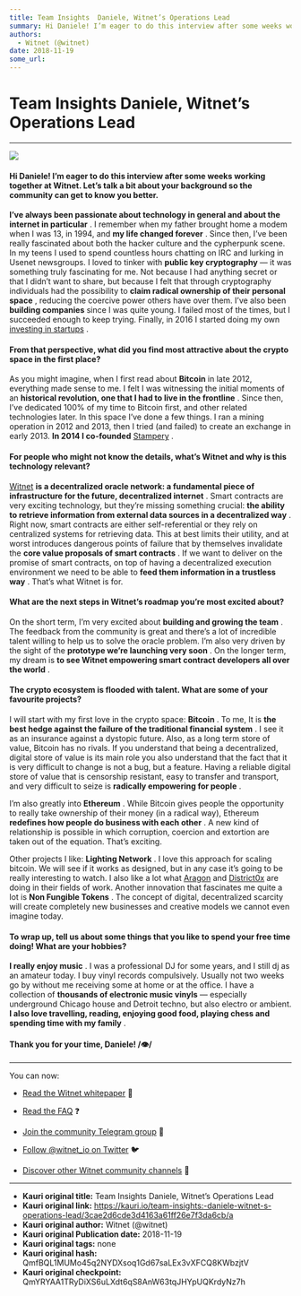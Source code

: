 ```yaml
---
title: Team Insights  Daniele, Witnet’s Operations Lead
summary: Hi Daniele! I’m eager to do this interview after some weeks working together at Witnet. Let’s talk a bit about your background so the community can get to know you better. I’ve always been passionate about technology in general and about the internet in particular . I remember when my father brought home a modem when I was 13, in 1994, and my life changed forever . Since then, I’ve been really fascinated about both the hacker culture and the cypherpunk scene. In my teens I used to spend countles
authors:
  - Witnet (@witnet)
date: 2018-11-19
some_url: 
---
```


# Team Insights  Daniele, Witnet’s Operations Lead



----


![](https://cdn-images-1.medium.com/max/2000/1*lSWKZUE3KSzTFnHujAIFug.jpeg)


#### Hi Daniele! I’m eager to do this interview after some weeks working together at Witnet. Let’s talk a bit about your background so the community can get to know you better.
 
**I’ve always been passionate about technology in general and about the internet in particular**
 . I remember when my father brought home a modem when I was 13, in 1994, and 
**my life changed forever**
 . Since then, I’ve been really fascinated about both the hacker culture and the cypherpunk scene. In my teens I used to spend countless hours chatting on IRC and lurking in Usenet newsgroups. I loved to tinker with 
**public key cryptography**
 — it was something truly fascinating for me. Not because I had anything secret or that I didn’t want to share, but because I felt that through cryptography individuals had the possibility to 
**claim radical ownership of their personal space**
 , reducing the coercive power others have over them.
I’ve also been 
**building companies**
 since I was quite young. I failed most of the times, but I succeeded enough to keep trying. Finally, in 2016 I started doing my own 
[investing in startups](https://angel.co/daniele-levi)
 .

#### From that perspective, what did you find most attractive about the crypto space in the first place?
As you might imagine, when I first read about 
**Bitcoin**
 in late 2012, everything made sense to me. I felt I was witnessing the initial moments of an 
**historical revolution, one that I had to live in the frontline**
 . Since then, I’ve dedicated 100% of my time to Bitcoin first, and other related technologies later. In this space I’ve done a few things. I ran a mining operation in 2012 and 2013, then I tried (and failed) to create an exchange in early 2013. 
**In 2014 I co-founded** [Stampery](https://stampery.com/)
 .

#### For people who might not know the details, what’s Witnet and why is this technology relevant?
 
[Witnet](http://witnet.io) **is a decentralized oracle network: a fundamental piece of infrastructure for the future, decentralized internet**
 . Smart contracts are very exciting technology, but they’re missing something crucial: 
**the ability to retrieve information from external data sources in a decentralized way**
 . Right now, smart contracts are either self-referential or they rely on centralized systems for retrieving data. This at best limits their utility, and at worst introduces dangerous points of failure that by themselves invalidate the 
**core value proposals of smart contracts**
 .
If we want to deliver on the promise of smart contracts, on top of having a decentralized execution environment we need to be able to 
**feed them information in a trustless way**
 . That’s what Witnet is for.

#### What are the next steps in Witnet’s roadmap you’re most excited about?
On the short term, I’m very excited about 
**building and growing the team**
 . The feedback from the community is great and there’s a lot of incredible talent willing to help us to solve the oracle problem. I’m also very driven by the sight of the 
**prototype we’re launching very soon**
 . On the longer term, my dream is 
**to see Witnet empowering smart contract developers all over the world**
 .

#### The crypto ecosystem is flooded with talent. What are some of your favourite projects?
I will start with my first love in the crypto space: 
**Bitcoin**
 . To me, It is 
**the best hedge against the failure of the traditional financial system**
 . I see it as an insurance against a dystopic future. Also, as a long term store of value, Bitcoin has no rivals. If you understand that being a decentralized, digital store of value is its main role you also understand that the fact that it is very difficult to change is not a bug, but a feature. Having a reliable digital store of value that is censorship resistant, easy to transfer and transport, and very difficult to seize is 
**radically empowering for people**
 .

I’m also greatly into 
**Ethereum**
 . While Bitcoin gives people the opportunity to really take ownership of their money (in a radical way), Ethereum 
**redefines how people do business with each other**
 . A new kind of relationship is possible in which corruption, coercion and extortion are taken out of the equation. That’s exciting.

Other projects I like: 
**Lighting Network**
 . I love this approach for scaling bitcoin. We will see if it works as designed, but in any case it’s going to be really interesting to watch. I also like a lot what 
[Aragon](http://aragon.one) and [District0x](https://district0x.io/) are doing in their fields of work. Another innovation that fascinates me quite a lot is 
**Non Fungible Tokens**
 . The concept of digital, decentralized scarcity will create completely new businesses and creative models we cannot even imagine today.

#### To wrap up, tell us about some things that you like to spend your free time doing! What are your hobbies?
 
**I really enjoy music**
 . I was a professional DJ for some years, and I still dj as an amateur today. I buy vinyl records compulsively. Usually not two weeks go by without me receiving some at home or at the office. I have a collection of 
**thousands of electronic music vinyls**
 — especially underground Chicago house and Detroit techno, but also electro or ambient. 
**I also love travelling, reading, enjoying good food, playing chess and spending time with my family**
 .

#### Thank you for your time, Daniele! /👁/

----

You can now:



 *  [Read the Witnet whitepaper](https://witnet.io/static/witnet-whitepaper.pdf) 📃

 *  [Read the FAQ](https://witnet.io/#/faq) ❓

 *  [Join the community Telegram group](https://t.me/witnetio) 💬

 *  [Follow @witnet_io on Twitter](https://twitter.com/witnet_io) 🐦

 *  [Discover other Witnet community channels](https://witnet.io/#/contact) 👥



---

- **Kauri original title:** Team Insights  Daniele, Witnet’s Operations Lead
- **Kauri original link:** https://kauri.io/team-insights:-daniele-witnet-s-operations-lead/3cae2d6cde3d4163a61ff26e7f3da6cb/a
- **Kauri original author:** Witnet (@witnet)
- **Kauri original Publication date:** 2018-11-19
- **Kauri original tags:** none
- **Kauri original hash:** QmfBQL1MUMo45q2NYDXsoq1Gd67saLEx3vXFCQ8KWbzjtV
- **Kauri original checkpoint:** QmYRYAA1TRyDiXS6uLXdt6qS8AnW63tqJHYpUQKrdyNz7h



